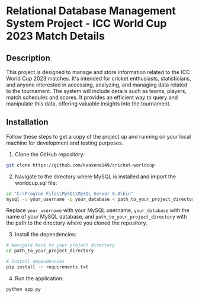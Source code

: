 # Relational Database Management System Project - ICC World Cup 2023 Match Details

## Description

This project is designed to manage and store information related to the ICC World Cup 2023 matches. It's intended for cricket enthusiasts, statisticians, and anyone interested in accessing, analyzing, and managing data related to the tournament. The system will include details such as teams, players, match schedules and scores. It provides an efficient way to query and manipulate this data, offering valuable insights into the tournament.

## Installation

Follow these steps to get a copy of the project up and running on your local machine for development and testing purposes.

1. Clone the GitHub repository:

```bash
git clone https://github.com/ksaxena149/cricket-worldcup
```

2. Navigate to the directory where MySQL is installed and import the worldcup.sql file:

```bash
cd "C:\Program Files\MySQL\MySQL Server 8.0\bin"
mysql -u your_username -p your_database < path_to_your_project_directory/data/worldcup.sql
```
Replace `your_username` with your MySQL username, `your_database` with the name of your MySQL database, and `path_to_your_project_directory` with the path to the directory where you cloned the repository.

3. Install the dependencies:

```bash
# Navigate back to your project directory
cd path_to_your_project_directory

# Install dependencies
pip install -r requirements.txt
```

4. Run the application:

```bash
python app.py
```
